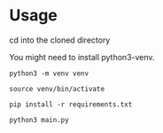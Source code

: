 # Usage

cd into the cloned directory

You might need to install python3-venv.

``` python3 -m venv venv ```

``` source venv/bin/activate ```

``` pip install -r requirements.txt ```

``` python3 main.py ```
